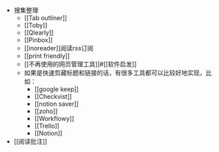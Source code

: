 - 搜集整理
    - [[Tab outliner]]
    - [[Toby]]
    - [[Qlearly]]
    - [[Pinbox]]
    - [[inoreader]]阅读rss订阅
    - [[print friendly]]
    - [[不再使用的网页管理工具]]#[[软件启发]]
    - 如果是快速剪藏标题和链接的话，有很多工具都可以比较好地实现，比如：
        - [[google keep]]
        - [[Checkvist]]
        - [[notion saver]]
        - [[zoho]]
        - [[Workflowy]]
        - [[Trello]]
        - [[Notion]]
- [[阅读批注]]
